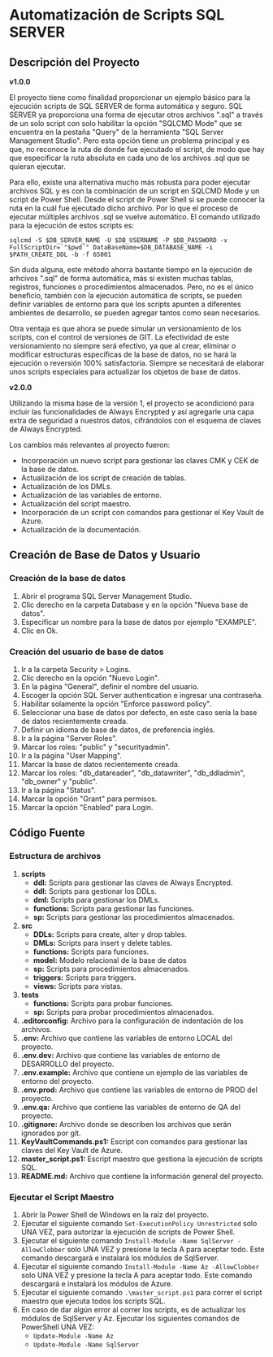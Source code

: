 # Automatización de Scripts SQL SERVER

## Descripción del Proyecto

**v1.0.0**

El proyecto tiene como finalidad proporcionar un ejemplo básico para la ejecución scripts de SQL SERVER de forma automática y seguro. SQL SERVER ya proporciona una forma de ejecutar otros archivos ".sql" a través de un solo script con solo habilitar la opción "SQLCMD Mode" que se encuentra en la pestaña "Query" de la herramienta "SQL Server Management Studio". Pero esta opción tiene un problema principal y es que, no reconoce la ruta de donde fue ejecutado el script, de modo que hay que especificar la ruta absoluta en cada uno de los archivos .sql que se quieran ejecutar.

Para ello, existe una alternativa mucho más robusta para poder ejecutar archivos SQL y es con la combinación de un script en SQLCMD Mode y un script de Power Shell. Desde el script de Power Shell si se puede conocer la ruta en la cuál fue ejecutado dicho archivo. Por lo que el proceso de ejecutar múltiples archivos .sql se vuelve automático. El comando utilizado para la ejecución de estos scripts es:

```
sqlcmd -S $DB_SERVER_NAME -U $DB_USERNAME -P $DB_PASSWORD -v FullScriptDir=`"$pwd`" DataBaseName=$DB_DATABASE_NAME -i $PATH_CREATE_DDL -b -f 65001
```

Sin duda alguna, este método ahorra bastante tiempo en la ejecución de arhcivos ".sql" de forma automática, más si existen muchas tablas, registros, funciones o procedimientos almacenados. Pero, no es el único beneficio, también con la ejecución automática de scripts, se pueden definir variables de entorno para que los scripts apunten a diferentes ambientes de desarrollo, se pueden agregar tantos como sean necesarios.

Otra ventaja es que ahora se puede simular un versionamiento de los scripts, con el control de versiones de GIT. La efectividad de este versionamiento no siempre será efectivo, ya que al crear, eliminar o modificar estructuras específicas de la base de datos, no se hará la ejecución o reversión 100% satisfactoria. Siempre se necesitará de elaborar unos scripts especiales para actualizar los objetos de base de datos.

**v2.0.0**

Utilizando la misma base de la versión 1, el proyecto se acondicionó para incluir las funcionalidades de Always Encrypted y así agregarle una capa extra de seguridad a nuestros datos, cifrándolos con el esquema de claves de Always Encrypted.

Los cambios más relevantes al proyecto fueron:

-   Incorporación un nuevo script para gestionar las claves CMK y CEK de la base de datos.
-   Actualización de los script de creación de tablas.
-   Actualización de los DMLs.
-   Actualización de las variables de entorno.
-   Actualización del script maestro.
-   Incorporación de un script con comandos para gestionar el Key Vault de Azure.
-   Actualización de la documentación.

## Creación de Base de Datos y Usuario

### Creación de la base de datos

1. Abrir el programa SQL Server Management Studio.
2. Clic derecho en la carpeta Database y en la opción "Nueva base de datos".
3. Especificar un nombre para la base de datos por ejemplo "EXAMPLE".
4. Clic en Ok.

### Creación del usuario de base de datos

1. Ir a la carpeta Security > Logins.
2. Clic derecho en la opción "Nuevo Login".
3. En la página "General", definir el nombre del usuario.
4. Escoger la opción SQL Server authentication e ingresar una contraseña.
5. Habilitar solamente la opción "Enforce password policy".
6. Seleccionar una base de datos por defecto, en este caso sería la base de datos recientemente creada.
7. Definir un idioma de base de datos, de preferencia inglés.
8. Ir a la página "Server Roles".
9. Marcar los roles: "public" y "securityadmin".
10. Ir a la página "User Mapping".
11. Marcar la base de datos recientemente creada.
12. Marcar los roles: "db_datareader", "db_datawriter", "db_ddladmin", "db_owner" y "public".
13. Ir a la página "Status".
14. Marcar la opción "Grant" para permisos.
15. Marcar la opción "Enabled" para Login.

## Código Fuente

### Estructura de archivos

1. **scripts**
    - **ddl:** Scripts para gestionar las claves de Always Encrypted.
    - **ddl:** Scripts para gestionar los DDLs.
    - **dml:** Scripts para gestionar los DMLs.
    - **functions:** Scripts para gestionar las funciones.
    - **sp:** Scripts para gestionar las procedimientos almacenados.
2. **src**
    - **DDLs:** Scripts para create, alter y drop tables.
    - **DMLs:** Scripts para insert y delete tables.
    - **functions:** Scripts para funciones.
    - **model:** Modelo relacional de la base de datos
    - **sp:** Scripts para procedimientos almacenados.
    - **triggers:** Scripts para triggers.
    - **views:** Scripts para vistas.
3. **tests**
    - **functions:** Scripts para probar funciones.
    - **sp:** Scripts para probar procedimientos almacenados.
4. **.editorconfig:** Archivo para la configuración de indentación de los archivos.
5. **.env:** Archivo que contiene las variables de entorno LOCAL del proyecto.
6. **.env.dev:** Archivo que contiene las variables de entorno de DESARROLLO del proyecto.
7. **.env.example:** Archivo que contiene un ejemplo de las variables de entorno del proyecto.
8. **.env.prod:** Archivo que contiene las variables de entorno de PROD del proyecto.
9. **.env.qa:** Archivo que contiene las variables de entorno de QA del proyecto.
10. **.gitignore:** Archivo donde se describen los archivos que serán ignorados por git.
11. **KeyVaultCommands.ps1:** Escript con comandos para gestionar las claves del Key Vault de Azure.
12. **master_script.ps1:** Escript maestro que gestiona la ejecución de scripts SQL.
13. **README.md:** Archivo que contiene la información general del proyecto.

### Ejecutar el Script Maestro

1. Abrir la Power Shell de Windows en la raíz del proyecto.
2. Ejecutar el siguiente comando `Set-ExecutionPolicy Unrestricted` solo UNA VEZ, para autorizar la ejecución de scripts de Power Shell.
3. Ejecutar el siguiente comando `Install-Module -Name SqlServer -AllowClobber` solo UNA VEZ y presione la tecla A para aceptar todo. Este comando descargará e instalará los módulos de SqlServer.
4. Ejecutar el siguiente comando `Install-Module -Name Az -AllowClobber` solo UNA VEZ y presione la tecla A para aceptar todo. Este comando descargará e instalará los módulos de Azure.
5. Ejecutar el siguiente comando `.\master_script.ps1` para correr el script maestro que ejecuta todos los scripts SQL.
6. En caso de dar algún error al correr los scripts, es de actualizar los módulos de SqlServer y Az. Ejecutar los siguientes comandos de PowerShell UNA VEZ:
    - `Update-Module -Name Az`
    - `Update-Module -Name SqlServer`
